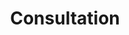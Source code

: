 ---
title: Consultation
longTitle: 'Consultation'
tags:
- gccommon
french:
- "[[Consultations]]"
---